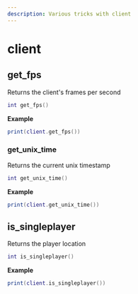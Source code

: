 ```yaml
---
description: Various tricks with client
---
```


# client

## get\_fps

Returns the client's frames per second

```lua
int get_fps()
```

**Example**

```lua
print(client.get_fps())
```

### get\_unix\_time <a href="#get_unix_time" id="get_unix_time"></a>

Returns the current unix timestamp

```lua
int get_unix_time()
```

**Example**

```lua
print(client.get_unix_time())
```

## is\_singleplayer

Returns the player location

```lua
int is_singleplayer()
```

**Example**

```lua
print(client.is_singleplayer())
```
